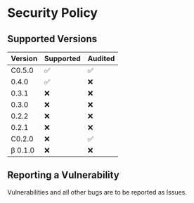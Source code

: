 # Security Policy

## Supported Versions


| Version | Supported          | Audited            |
| ------- | ------------------ | ------------------ |
| C0.5.0  | :white_check_mark: | :white_check_mark: |
| 0.4.0   | :white_check_mark: | :x:                |
| 0.3.1   | :x:                | :x:                |
| 0.3.0   | :x:                | :x:                |
| 0.2.2   | :x:                | :x:                |
| 0.2.1   | :x:                | :x:                |
| C0.2.0  | :x:                | :white_check_mark: |
| β 0.1.0 | :x:                | :x:                |

## Reporting a Vulnerability

Vulnerabilities and all other bugs are to be reported as Issues.
